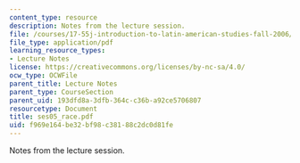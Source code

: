 ```yaml
---
content_type: resource
description: Notes from the lecture session.
file: /courses/17-55j-introduction-to-latin-american-studies-fall-2006/f969e164be32bf98c38188c2dc0d81fe_ses05_race.pdf
file_type: application/pdf
learning_resource_types:
- Lecture Notes
license: https://creativecommons.org/licenses/by-nc-sa/4.0/
ocw_type: OCWFile
parent_title: Lecture Notes
parent_type: CourseSection
parent_uid: 193dfd8a-3dfb-364c-c36b-a92ce5706807
resourcetype: Document
title: ses05_race.pdf
uid: f969e164-be32-bf98-c381-88c2dc0d81fe
---
```

Notes from the lecture session.